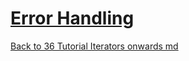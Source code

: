# [Error Handling](https://www.programiz.com/rust/error-handling)

[Back to 36 Tutorial Iterators onwards md](/documentation/36-Tutorial-Iterators-onwards.md)
